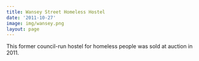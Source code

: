 ```yaml
---
title: Wansey Street Homeless Hostel 
date: '2011-10-27'
image: img/wansey.png
layout: page
---
```

This former council-run hostel for homeless people was sold at auction in 2011.
